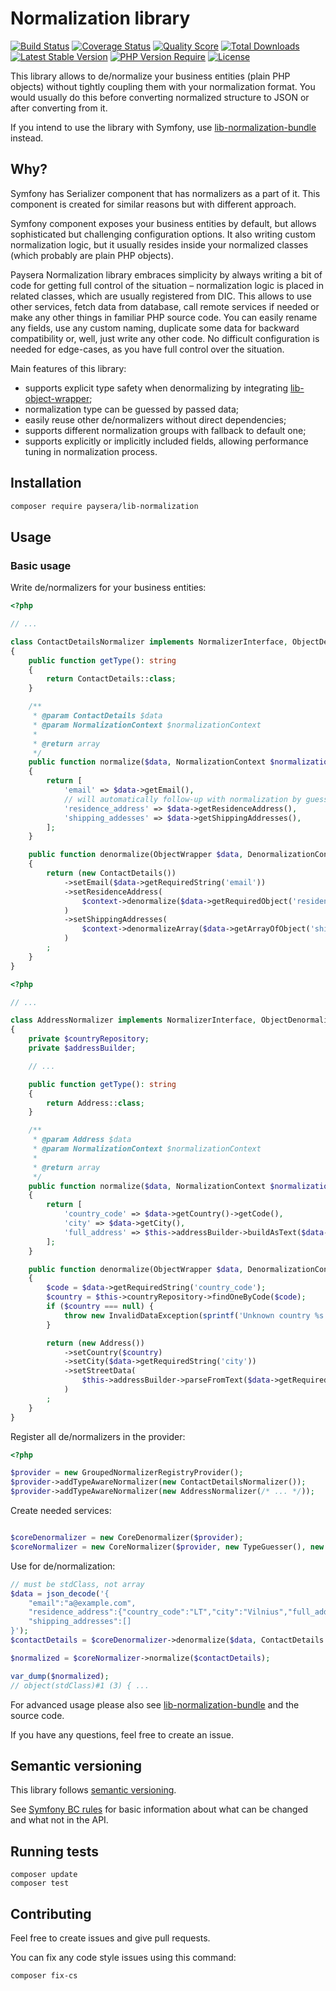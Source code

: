 # Normalization library

[![Build Status][ico-build]][link-build]
[![Coverage Status][ico-scrutinizer]][link-scrutinizer]
[![Quality Score][ico-code-quality]][link-code-quality]
[![Total Downloads][ico-downloads]][link-packagist]
[![Latest Stable Version][ico-version]][link-packagist]
[![PHP Version Require][ico-php]][link-packagist]
[![License][ico-license]](LICENSE)

This library allows to de/normalize your business entities (plain PHP objects)
without tightly coupling them with your normalization format. You would usually do this
before converting normalized structure to JSON or after converting from it.

If you intend to use the library with Symfony, use 
[lib-normalization-bundle](https://github.com/paysera/lib-normalization-bundle) instead.

## Why?

Symfony has Serializer component that has normalizers as a part of it.
This component is created for similar reasons but with different approach.

Symfony component exposes your business entities by default, but allows sophisticated but
challenging configuration options. It also writing custom normalization logic, but it usually
resides inside your normalized classes (which probably are plain PHP objects).

Paysera Normalization library embraces simplicity by always writing a bit of code
for getting full control of the situation – normalization logic is placed in related classes,
which are usually registered from DIC.
This allows to use other services, fetch data from database, call remote services if needed or
make any other things in familiar PHP source code. You can easily rename any fields, use any custom
naming, duplicate some data for backward compatibility or, well, just write any other code.
No difficult configuration is needed for edge-cases, as you have full control over the situation.

Main features of this library:
- supports explicit type safety when denormalizing by integrating 
[lib-object-wrapper](https://github.com/paysera/lib-object-wrapper);
- normalization type can be guessed by passed data;
- easily reuse other de/normalizers without direct dependencies;
- supports different normalization groups with fallback to default one;
- supports explicitly or implicitly included fields, allowing performance tuning in normalization process.

## Installation

```bash
composer require paysera/lib-normalization
```

## Usage

### Basic usage

Write de/normalizers for your business entities:

```php
<?php

// ...

class ContactDetailsNormalizer implements NormalizerInterface, ObjectDenormalizerInterface, TypeAwareInterface
{
    public function getType(): string
    {
        return ContactDetails::class;
    }

    /**
     * @param ContactDetails $data
     * @param NormalizationContext $normalizationContext
     *
     * @return array
     */
    public function normalize($data, NormalizationContext $normalizationContext)
    {
        return [
            'email' => $data->getEmail(),
            // will automatically follow-up with normalization by guessed types:
            'residence_address' => $data->getResidenceAddress(),
            'shipping_addesses' => $data->getShippingAddresses(),
        ];
    }

    public function denormalize(ObjectWrapper $data, DenormalizationContext $context)
    {
        return (new ContactDetails())
            ->setEmail($data->getRequiredString('email'))
            ->setResidenceAddress(
                $context->denormalize($data->getRequiredObject('residence_address'), Address::class)
            )
            ->setShippingAddresses(
                $context->denormalizeArray($data->getArrayOfObject('shipping_addesses'), Address::class)
            )
        ;
    }
}
```

```php
<?php

// ...

class AddressNormalizer implements NormalizerInterface, ObjectDenormalizerInterface, TypeAwareInterface
{
    private $countryRepository;
    private $addressBuilder;

    // ...

    public function getType(): string
    {
        return Address::class;
    }

    /**
     * @param Address $data
     * @param NormalizationContext $normalizationContext
     *
     * @return array
     */
    public function normalize($data, NormalizationContext $normalizationContext)
    {
        return [
            'country_code' => $data->getCountry()->getCode(),
            'city' => $data->getCity(),
            'full_address' => $this->addressBuilder->buildAsText($data->getStreetData()),
        ];
    }

    public function denormalize(ObjectWrapper $data, DenormalizationContext $context)
    {
        $code = $data->getRequiredString('country_code');
        $country = $this->countryRepository->findOneByCode($code);
        if ($country === null) {
            throw new InvalidDataException(sprintf('Unknown country %s', $code));
        }   

        return (new Address())
            ->setCountry($country)
            ->setCity($data->getRequiredString('city'))
            ->setStreetData(
                $this->addressBuilder->parseFromText($data->getRequiredString('full_address'))
            )
        ;
    }
}
```

Register all de/normalizers in the provider:

```php
<?php

$provider = new GroupedNormalizerRegistryProvider();
$provider->addTypeAwareNormalizer(new ContactDetailsNormalizer());
$provider->addTypeAwareNormalizer(new AddressNormalizer(/* ... */));
```

Create needed services:

```php

$coreDenormalizer = new CoreDenormalizer($provider);
$coreNormalizer = new CoreNormalizer($provider, new TypeGuesser(), new DataFilter());
```

Use for de/normalization:

```php
// must be stdClass, not array
$data = json_decode('{
    "email":"a@example.com",
    "residence_address":{"country_code":"LT","city":"Vilnius","full_address":"Park street 182b-12"},
    "shipping_addresses":[]
}');
$contactDetails = $coreDenormalizer->denormalize($data, ContactDetails::class);

$normalized = $coreNormalizer->normalize($contactDetails);

var_dump($normalized);
// object(stdClass)#1 (3) { ...
```

For advanced usage please also see
[lib-normalization-bundle](https://github.com/paysera/lib-normalization-bundle) and the source code.

If you have any questions, feel free to create an issue.

## Semantic versioning

This library follows [semantic versioning](http://semver.org/spec/v2.0.0.html).

See [Symfony BC rules](http://symfony.com/doc/current/contributing/code/bc.html) for basic
information about what can be changed and what not in the API.

## Running tests

```
composer update
composer test
```

## Contributing

Feel free to create issues and give pull requests.

You can fix any code style issues using this command:
```
composer fix-cs
```

[ico-build]: https://github.com/paysera/lib-normalization/workflows/CI/badge.svg
[ico-scrutinizer]: https://img.shields.io/scrutinizer/coverage/g/paysera/lib-normalization.svg
[ico-code-quality]: https://img.shields.io/scrutinizer/g/paysera/lib-normalization.svg
[ico-downloads]: https://img.shields.io/packagist/dt/paysera/lib-normalization.svg
[ico-version]: https://img.shields.io/packagist/v/paysera/lib-normalization.svg
[ico-php]: https://img.shields.io/packagist/dependency-v/paysera/lib-normalization/php
[ico-license]: https://img.shields.io/github/license/paysera/lib-normalization?color=blue

[link-build]: https://github.com/paysera/lib-normalization/actions
[link-scrutinizer]: https://scrutinizer-ci.com/g/paysera/lib-normalization/code-structure
[link-code-quality]: https://scrutinizer-ci.com/g/paysera/lib-normalization
[link-packagist]: https://packagist.org/packages/paysera/lib-normalization
